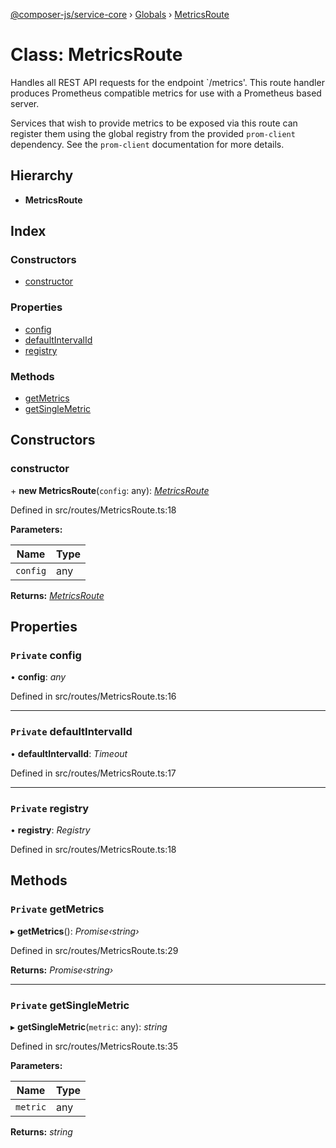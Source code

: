 [@composer-js/service-core](../README.md) › [Globals](../globals.md) › [MetricsRoute](metricsroute.md)

# Class: MetricsRoute

Handles all REST API requests for the endpoint `/metrics'. This route handler produces Prometheus compatible metrics
for use with a Prometheus based server.

Services that wish to provide metrics to be exposed via this route can register them using the global registry
from the provided `prom-client` dependency. See the `prom-client` documentation for more details.

## Hierarchy

* **MetricsRoute**

## Index

### Constructors

* [constructor](metricsroute.md#constructor)

### Properties

* [config](metricsroute.md#private-config)
* [defaultIntervalId](metricsroute.md#private-defaultintervalid)
* [registry](metricsroute.md#private-registry)

### Methods

* [getMetrics](metricsroute.md#private-getmetrics)
* [getSingleMetric](metricsroute.md#private-getsinglemetric)

## Constructors

###  constructor

\+ **new MetricsRoute**(`config`: any): *[MetricsRoute](metricsroute.md)*

Defined in src/routes/MetricsRoute.ts:18

**Parameters:**

Name | Type |
------ | ------ |
`config` | any |

**Returns:** *[MetricsRoute](metricsroute.md)*

## Properties

### `Private` config

• **config**: *any*

Defined in src/routes/MetricsRoute.ts:16

___

### `Private` defaultIntervalId

• **defaultIntervalId**: *Timeout*

Defined in src/routes/MetricsRoute.ts:17

___

### `Private` registry

• **registry**: *Registry*

Defined in src/routes/MetricsRoute.ts:18

## Methods

### `Private` getMetrics

▸ **getMetrics**(): *Promise‹string›*

Defined in src/routes/MetricsRoute.ts:29

**Returns:** *Promise‹string›*

___

### `Private` getSingleMetric

▸ **getSingleMetric**(`metric`: any): *string*

Defined in src/routes/MetricsRoute.ts:35

**Parameters:**

Name | Type |
------ | ------ |
`metric` | any |

**Returns:** *string*
